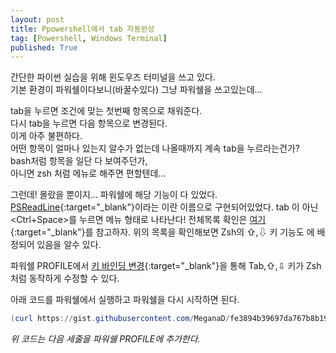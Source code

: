 ```yaml
---
layout: post
title: Ppowershell에서 tab 자동완성 
tag: [Powershell, Windows Terminal]
published: True
---
```


간단한 파이썬 실습을 위해 윈도우즈 터미널을 쓰고 있다.  
기본 환경이 파워쉘이다보니(바꿀수있다) 그냥 파워쉘을 쓰고있는데... 

tab을 누르면 조건에 맞는 첫번째 항목으로 채워준다.  
다시 tab을 누르면 다음 항목으로 변경된다.  
이게 아주 불편하다.  
어떤 항목이 얼마나 있는지 알수가 없는데 나올때까지 계속 tab을 누르라는건가?  
bash처럼 항목을 일단 다 보여주던가,  
아니면 zsh 처럼 메뉴로 해주면 편할텐데...  

그런데! 몰랐을 뿐이지... 파워쉘에 해당 기능이 다 있었다.  
[PSReadLine](https://docs.microsoft.com/en-us/powershell/module/psreadline/?view=powershell-7){:target="_blank"}이라는 이란 이름으로 구현되어있었다.
tab 이 아닌 <Ctrl+Space>를 누르면 메뉴 형태로 나타난다!
전체목록 확인은 [여기](https://docs.microsoft.com/en-us/powershell/module/psreadline/get-psreadlinekeyhandler?view=powershell-7#example-1--get-all-key-mappings){:target="_blank"}를 참고하자.
위의 목록을 확인해보면 Zsh의 ⇧,⇩ 키 기능도 <F8>에 배정되어 있음을 알수 있다.

파워쉘 PROFILE에서 [키 바인딩 변경](https://docs.microsoft.com/en-us/powershell/module/psreadline/set-psreadlinekeyhandler?view=powershell-7){:target="_blank"}을 통해 Tab,⇧,⇩ 키가 Zsh처럼 동작하게 수정할 수 있다.  

아래 코드를 파워쉘에서 실행하고 파워쉘을 다시 시작하면 된다.

```powershell
(curl https://gist.githubusercontent.com/MeganaD/fe3894b39697da767b8b19b3e0bc047b/raw).Content | Add-Content $PROFILE
```
*위 코드는 다음 세줄을 파워쉘 PROFILE에 추가한다.*
<script src="https://gist.github.com/MeganaD/fe3894b39697da767b8b19b3e0bc047b.js"></script>



